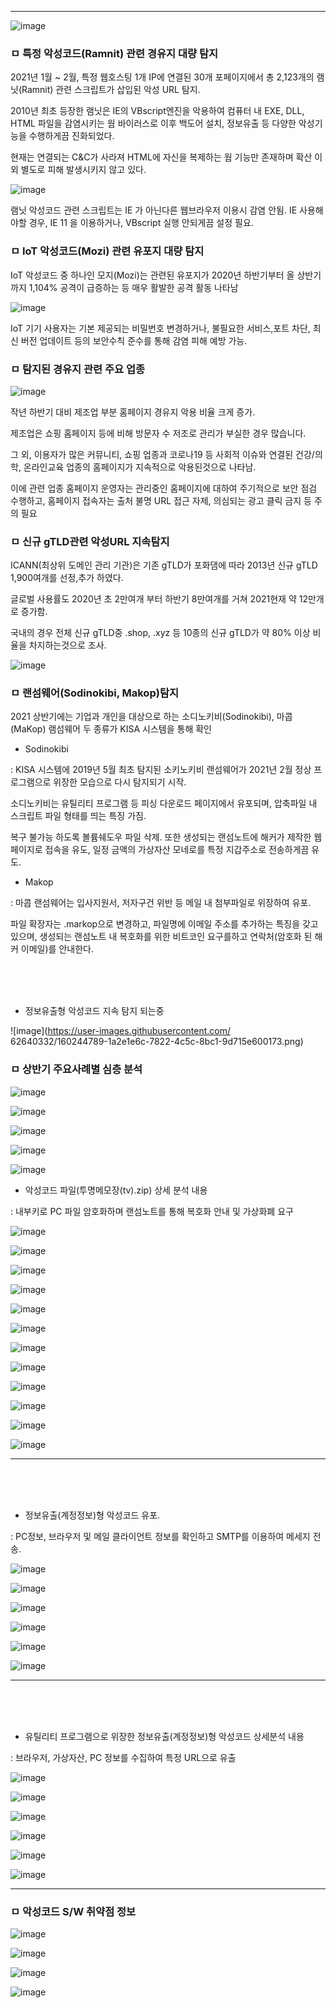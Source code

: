 

---

![image](https://user-images.githubusercontent.com/62640332/160244209-8d7a6333-ca7f-4a95-8620-e0b30f884080.png)



### ㅁ 특정 악성코드(Ramnit) 관련 경유지 대량 탐지

2021년 1월 ~ 2월, 특정 웹호스팅 1개 IP에 연결된 30개 포페이지에서 총 2,123개의 램닛(Ramnit) 관련 스크립트가 삽입된 악성 URL 탐지.

2010년 최초 등장한 램닛은 IE의 VBscript엔진을 악용하여 컴퓨터 내 EXE, DLL, HTML 파일을 감염시키는 웜 바이러스로 이후 백도어 설치, 정보유출 등 다양한 악성기능을 수행하게끔 진화되었다.

현재는 연결되는 C&C가 사라져 HTML에 자신을 복제하는 웜 기능만 존재하며 확산 이외 별도로 피해 발생시키지 않고 있다.

![image](https://user-images.githubusercontent.com/62640332/160244292-b7eca443-8658-4085-86fd-8c54205e7da5.png)

램닛 악성코드 관련 스크립트는 IE 가 아닌다른 웹브라우저 이용시 감염 안됨.
IE 사용해야할 경우, IE 11 을 이용하거나, VBscript 실행 안되게끔 설정 필요.


### ㅁ IoT 악성코드(Mozi) 관련 유포지 대량 탐지

IoT 악성코드 중 하나인 모지(Mozi)는 관련된 유포지가 2020년 하반기부터 올 상반기 까지 1,104% 공격이 급증하는 등 매우 활발한 공격 활동 나타남

![image](https://user-images.githubusercontent.com/62640332/160244381-58c45ec5-ea09-4b1f-a795-e5994aa849be.png)

IoT 기기 사용자는 기본 제공되는 비밀번호 변경하거나, 불필요한 서비스,포트 차단, 최신 버전 업데이트 등의 보안수칙 준수를 통해 감염 피해 예방 가능.

### ㅁ 탐지된 경유지 관련 주요 업종

![image](https://user-images.githubusercontent.com/62640332/160244430-41de8a76-c159-4b26-9385-e0d9b8404a31.png)

작년 하반기 대비 제조업 부분 홈페이지 경유지 악용 비율 크게 증가.

제조업은 쇼핑 홈페이지 등에 비해 방문자 수 저조로 관리가 부실한 경우 많습니다.

그 외, 이용자가 많은 커뮤니티, 쇼핑 업종과 코로나19 등 사회적 이슈와 연결된 건강/의학, 온라인교육 업종의 홈페이지가 지속적으로 악용된것으로 나타남.

이에 관련 업종 홈페이지 운영자는 관리중인 홈페이지에 대하여 주기적으로 보안 점검 수행하고, 홈페이지 접속자는 출처 불명 URL 접근 자제, 의심되는 광고 클릭 금지 등 주의 필요

### ㅁ 신규 gTLD관련 악성URL 지속탐지

ICANN(최상위 도메인 관리 기관)은 기존 gTLD가 포화댐에 따라 2013년 신규 gTLD 1,900여개를 선정,추가 하였다.

글로벌 사용률도 2020년 초 2만여개 부터 하반기 8만여개를 거쳐 2021현재 약 12만개로 증가함.

국내의 경우 전체 신규 gTLD중 .shop, .xyz 등 10종의 신규 gTLD가 약 80% 이상 비율을 차지하는것으로 조사.

![image](https://user-images.githubusercontent.com/62640332/160244554-1b2469ad-9052-4bda-a14f-c3831b0879e5.png)

### ㅁ 랜섬웨어(Sodinokibi, Makop)탐지

2021 상반기에는 기업과 개인을 대상으로 하는 소디노키비(Sodinokibi), 마콥(MaKop) 램섬웨어 두 종류가 KISA 시스템을 통해 확인

- Sodinokibi

: KISA 시스템에 2019년 5월 최초 탐지된 소키노키비 랜섬웨어가 2021년 2월 정상 프로그램으로 위장한 모습으로 다시 탐지되기 시작.

소디노키비는 유틸리티 프로그램 등 피싱 다운로드 페이지에서 유포되며, 압축파일 내 스크립트 파일 형태를 띄는 특징 가짐.

복구 불가능 하도록 볼륨쉐도우 파일 삭제. 또한 생성되는 랜섬노트에 해커가 제작한 웹페이지로 접속을 유도, 일정 금액의 가상자산 모네로를 특정 지갑주소로 전송하게끔 유도.

- Makop

: 마콥 랜섬웨어는 입사지원서, 저자구건 위반 등 메일 내 첨부파일로 위장하여 유포.

파일 확장자는 .markop으로 변경하고, 파일명에 이메일 주소를 추가하는 특징을 갖고있으며, 생성되는 랜섬노트 내 복호화를 위한 비트코인 요구를하고 연락처(암호화 된 해커 이메일)를 안내한다.


<br>
<br>
<br>


- 정보유출형 악성코드 지속 탐지 되는중
  
![image](https://user-images.githubusercontent.com/
62640332/160244789-1a2e1e6c-7822-4c5c-8bc1-9d715e600173.png)

### ㅁ 상반기 주요사례별 심층 분석

![image](https://user-images.githubusercontent.com/62640332/160244818-440c06fa-b5bd-4e31-a92f-8a0d70f53a76.png)

![image](https://user-images.githubusercontent.com/62640332/160244843-f7665f7f-b8fc-4c6e-9663-61199f3bdbca.png)

![image](https://user-images.githubusercontent.com/62640332/160244859-7c5e7f36-e860-4659-a0b8-dc2189ed2230.png)

![image](https://user-images.githubusercontent.com/62640332/160244874-334988c1-e0de-44cc-86d4-283f01a52ce5.png)

![image](https://user-images.githubusercontent.com/62640332/160244893-4149600b-401d-4b6f-9f47-11c4bdca644a.png)


- 악성코드 파일(투명메모장(tv).zip) 상세 분석 내용

: 내부키로 PC 파일 암호화하며 랜섬노트를 통해 복호화 안내 및 가상화폐 요구

![image](https://user-images.githubusercontent.com/62640332/160244932-7edd9dcc-461e-4145-9498-8f554f020cd9.png)

![image](https://user-images.githubusercontent.com/62640332/160244937-eb8f223b-e307-479e-9b3c-022517ed7887.png)

![image](https://user-images.githubusercontent.com/62640332/160244942-930be969-4f99-4276-a451-bae17c947149.png)

![image](https://user-images.githubusercontent.com/62640332/160244955-0f83fb63-fe97-4604-a292-9cd62e2d47f4.png)

![image](https://user-images.githubusercontent.com/62640332/160244966-09f982d6-c475-4c5c-830a-29800a270861.png)

![image](https://user-images.githubusercontent.com/62640332/160244973-d2e65cbb-f7fa-4d12-a074-c7bfaad9f9c2.png)

![image](https://user-images.githubusercontent.com/62640332/160244991-127a7c72-b5a9-4528-a81a-dc3c1f479819.png)

![image](https://user-images.githubusercontent.com/62640332/160245015-ff48597a-2b59-41b0-ad76-b83f185a6879.png)

![image](https://user-images.githubusercontent.com/62640332/160245031-bfd95324-72c7-47ad-a42e-020d33663ac4.png)

![image](https://user-images.githubusercontent.com/62640332/160245044-2e19c1b5-5639-4e59-bd0e-3ef356deb273.png)

![image](https://user-images.githubusercontent.com/62640332/160245063-764cbaa4-99af-4127-996e-95af82192609.png)

![image](https://user-images.githubusercontent.com/62640332/160245078-aa3a0431-2e0f-4853-b6eb-5552ee2bc327.png)


---

<br>
<br>
<br>

- 정보유출(계정정보)형 악성코드 유포.

: PC정보, 브라우저 및 메일 클라이언트 정보를 확인하고 SMTP를 이용하여 메세지 전송.

![image](https://user-images.githubusercontent.com/62640332/160245148-118745db-7a82-4d00-9bae-16ab5b4d289d.png)

![image](https://user-images.githubusercontent.com/62640332/160245157-6f9fac0f-0fd5-41cb-939f-9159a2c85a17.png)

![image](https://user-images.githubusercontent.com/62640332/160245165-94464f7d-1443-49d3-b15e-bfde854eddf4.png)

![image](https://user-images.githubusercontent.com/62640332/160245204-e55fefd4-1b91-47e4-b90b-59c2cc8aed2c.png)

![image](https://user-images.githubusercontent.com/62640332/160245219-369a6b0f-3427-45d6-bd5c-12ea273b3ef5.png)

![image](https://user-images.githubusercontent.com/62640332/160245233-70c7e4b4-2dd1-48ef-aa11-05ba46ed39e4.png)

---

<br>
<br>
<br>

- 유틸리티 프로그램으로 위장한 정보유출(계정정보)형 악성코드 상세분석 내용

: 브라우저, 가상자산, PC 정보를 수집하여 특정 URL으로 유출

![image](https://user-images.githubusercontent.com/62640332/160245277-ad3997d6-fa53-457b-b6b0-4ea171dc1cfd.png)

![image](https://user-images.githubusercontent.com/62640332/160245287-1a7d833d-7c2a-4a6c-ab18-1b1f605f843b.png)

![image](https://user-images.githubusercontent.com/62640332/160245305-96f6b466-239f-46e1-a3a9-a45a20b72190.png)

![image](https://user-images.githubusercontent.com/62640332/160245313-3cceae67-0cdd-4452-9e5e-d8f928888420.png)

![image](https://user-images.githubusercontent.com/62640332/160245330-316db127-3c74-4917-bd34-949cba826696.png)

![image](https://user-images.githubusercontent.com/62640332/160245349-631a773d-ad28-4f4a-9eb5-cc82dcdaadc8.png)

---

### ㅁ 악성코드 S/W 취약점 정보

![image](https://user-images.githubusercontent.com/62640332/160245384-9e6e07e2-8f2b-4a06-bf8d-8998404d2a33.png)

![image](https://user-images.githubusercontent.com/62640332/160245397-c256c6f7-509a-4c6d-a05c-a2a09c48d77c.png)

![image](https://user-images.githubusercontent.com/62640332/160245413-ec4b55cd-148c-44aa-97ba-b89acd5a5dfa.png)

![image](https://user-images.githubusercontent.com/62640332/160245433-cd3b22d8-4347-46ac-90d5-bfcceb97809f.png)
